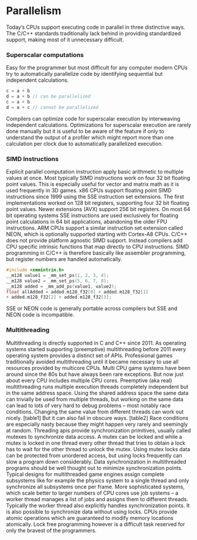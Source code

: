 # Parallelism
Today’s CPUs support executing code in parallel in three distinctive ways. The C/C++ standards traditionally lack behind in providing standardized support, making most of it unnecessary difficult.

### Superscalar computations
Easy for the programmer but most difficult for any computer modern CPUs try to automatically parallelize code by identifying sequential but independent calculations.
```cpp
c = a + b
d = a + b // can be parallelized
c = a + b
d = a + c // cannot be parallelized
```
Compilers can optimize code for superscalar execution by interweaving independent calculations. Optimizations for superscalar execution are rarely done manually but it is useful to be aware of the feature if only to understand the output of a profiler which might report more than one calculation per clock due to automatically parallelized execution.

### SIMD Instructions
Explicit parallel computation instruction apply basic arithmetic to multiple values at once. Most typically SIMD instructions work on four 32 bit floating point values. This is especially useful for vector and matrix math as it is used frequently in 3D games.
x86 CPUs support floating point SIMD instructions since 1999 using the SSE instruction set extensions. The first implementations worked on 128 bit registers, supporting four 32 bit floating point values. Newer extensions (AVX) support 256 bit registers. On most 64 bit operating systems SSE instructions are used exclusively for floating point calculations in 64 bit applications, abandoning the older FPU instructions.
ARM CPUs support a similar instruction set extension called NEON, which is optionally supported starting with Cortex-A8 CPUs.
C/C++ does not provide platform agnostic SIMD support. Instead compilers add CPU specific intrinsic functions that map directly to CPU instructions. SIMD programming in C/C++ is therefore basically like assembler programming, but register numbers are handled automatically.
```cpp
#include <xmmintrin.h>
__m128 value1 = _mm_set_ps(1, 2, 3, 4);
__m128 value2 = _mm_set_ps(5, 6, 7, 8);
__m128 added = _mm_add_ps(value1, value2);
float allAdded = added.m128_f32[0] + added.m128_f32[1]
+ added.m128_f32[2] + added.m128_f32[3];
```
SSE or NEON code is generally portable across compilers but SSE and NEON code is incompatible.

### Multithreading
Multithreading is directly supported in C and C++ since 2011. As operating systems started supporting (preemptive) multithreading before 2011 every operating system provides a distinct set of APIs. Professional games traditionally avoided multithreading until it became necessary to use all resources provided by multicore CPUs. Multi CPU game systems have been around since the 80s but have always been rare exceptions. But now just about every CPU includes multiple CPU cores.
Preemptive (aka real) multithreading runs multiple execution threads completely independent but in the same address space. Using the shared address space the same data can trivially be used from multiple threads, but working on the same data can lead to lots of very hard to debug problems – most notably race conditions.
Changing the same value from different threads can work out nicely.
[table1]
But it can also fail in obscure ways.
[table2]
Race conditions are especially nasty because they might happen very rarely and seemingly at random.
Threading apis provide synchronization primitives, usually called mutexes to synchronize data access. A mutex can be locked and while a mutex is locked in one thread every other thread that tries to obtain a lock has to wait for the other thread to unlock the mutex. Using mutex locks data can be protected from unordered access, but using locks frequently can slow a program down considerably. Data synchronization in multithreaded programs should be well thought out to minimize synchronization points. Typical designs for multithreaded game engines assign complete subsystems like for example the physics system to a single thread and only synchronize all subsystems once per frame. More sophisticated systems, which scale better to larger numbers of CPU cores use job systems – a worker thread manages a list of jobs and assigns them to different threads. Typically the worker thread also explicitly handles synchronization points.
It is also possible to synchronize data without using locks. CPUs provide atomic operations which are guaranteed to modify memory locations atomically. Lock free programming however is a difficult task reserved for only the bravest of the programmers.